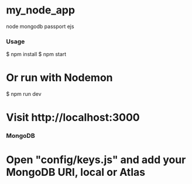 # my_node_app
node mongodb passport ejs

### Usage
$ npm install
$ npm start

# Or run with Nodemon
$ npm run dev

# Visit http://localhost:3000

### MongoDB

Open "config/keys.js" and add your MongoDB URI, local or Atlas
=======


